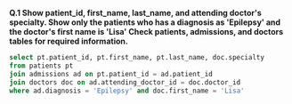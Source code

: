**Q.1 Show patient_id, first_name, last_name, and attending doctor's specialty.
Show only the patients who has a diagnosis as 'Epilepsy' and the doctor's first name is 'Lisa'
Check patients, admissions, and doctors tables for required information.**
```sql
select pt.patient_id, pt.first_name, pt.last_name, doc.specialty
from patients pt
join admissions ad on pt.patient_id = ad.patient_id
join doctors doc on ad.attending_doctor_id = doc.doctor_id
where ad.diagnosis = 'Epilepsy' and doc.first_name = 'Lisa'
```
